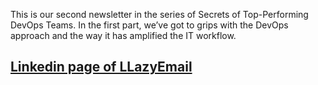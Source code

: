 
This is our second newsletter in the series of Secrets of Top-Performing DevOps Teams. In the first part, we’ve got to grips with the DevOps approach and the way it has amplified the IT workflow.


## [Linkedin page of LLazyEmail](https://www.linkedin.com/company/llazyemail/)
